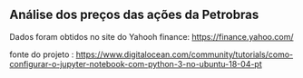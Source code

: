 ## Análise dos preços das ações da Petrobras



Dados foram obtidos no site do Yahooh finance: https://finance.yahoo.com/

fonte do projeto : https://www.digitalocean.com/community/tutorials/como-configurar-o-jupyter-notebook-com-python-3-no-ubuntu-18-04-pt